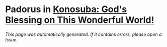 # Padorus in [Konosuba: God's Blessing on This Wonderful World!](https://myanimelist.net/manga/60553/Kono_Subarashii_Sekai_ni_Shukufuku_wo)

###### This page was automatically generated. If it contains errors, please open a Issue.
